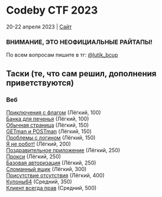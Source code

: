 # Codeby CTF 2023 #
20-22 апреля 2023 | <a href="https://event.codeby.games/" target="_blank">Сайт</a><br/>
### ВНИМАНИЕ, ЭТО НЕОФИЦИАЛЬНЫЕ РАЙТАПЫ! ###
По всем вопросам пишите в тг: [@lutik_bcup](https://t.me/lutik_bcup)<br/>
## Таски (те, что сам решил, дополнения приветствуются) ##
### Веб ###
[Приключения с флагом](tasks/web/adventures_with_flag) (Лёгкий, 100)<br/>
[Банка для печенья](tasks/web/cookie_jar) (Лёгкий, 100)<br/>
[Обычная страница](tasks/web/usual_page) (Лёгкий, 150)<br/>
[GETman и POSTman](tasks/web/getman_and_postman) (Лёгкий, 150)<br/>
[Проблемы с логином](tasks/web/problems_with_login) (Лёгкий, 150)<br/>
[Я не робот!](tasks/web/im_not_a_robot) (Лёгкий, 200)<br/>
[Поздравительное приложение](tasks/web/congrats_application) (Лёгкий, 250)<br/>
[Прокси](tasks/web/proxy) (Лёгкий, 250)<br/>
[Базовая авторизация](tasks/web/basic_auth) (Лёгкий, 250)<br/>
[Сломанный ящик](tasks/web/broken_box) (Лёгкий, 300)<br/>
[Присутствие отсутствия](tasks/web/presence_of_absence) (Лёгкий, 400)<br/>
[Купоны64](tasks/web/coupons64) (Средний, 350)<br/>
[Клиент всегда прав](tasks/web/customer_is_always_right) (Средний, 500)<br/>
